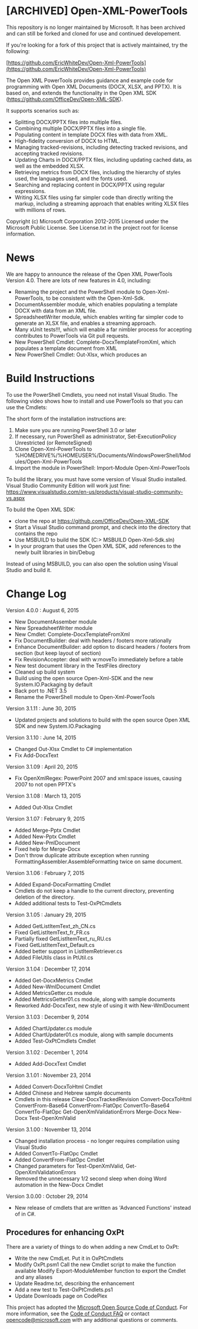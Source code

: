 [ARCHIVED] Open-XML-PowerTools
===================
This repository is no longer maintained by Microsoft. It has been archived and can still be forked and cloned for use and continued developement. 

If you're looking for a fork of this project that is actively maintained, try the following: 

[https://github.com/EricWhiteDev/Open-Xml-PowerTools](https://github.com/EricWhiteDev/Open-Xml-PowerTools)

The Open XML PowerTools provides guidance and example code for programming with Open XML
Documents (DOCX, XLSX, and PPTX).  It is based on, and extends the functionality
in the Open XML SDK (https://github.com/OfficeDev/Open-XML-SDK).

It supports scenarios such as:
- Splitting DOCX/PPTX files into multiple files.
- Combining multiple DOCX/PPTX files into a single file.
- Populating content in template DOCX files with data from XML.
- High-fidelity conversion of DOCX to HTML.
- Managing tracked-revisions, including detecting tracked revisions, and accepting tracked revisions.
- Updating Charts in DOCX/PPTX files, including updating cached data, as well as the embedded XLSX.
- Retrieving metrics from DOCX files, including the hierarchy of styles used, the languages used, and the fonts used.
- Searching and replacing content in DOCX/PPTX using regular expressions.
- Writing XLSX files using far simpler code than directly writing the markup, including a streaming approach that
  enables writing XLSX files with millions of rows.

Copyright (c) Microsoft Corporation 2012-2015
Licensed under the Microsoft Public License.
See License.txt in the project root for license information.

News
====
We are happy to announce the release of the Open XML PowerTools Version 4.0.  There are lots of new features in 4.0, including:
- Renaming the project and the PowerShell module to Open-Xml-PowerTools, to be consistent with the Open-Xml-Sdk.
- DocumentAssembler module, which enables populating a template DOCX with data from an XML file.
- SpreadsheetWriter module, which enables writing far simpler code to generate an XLSX file, and enables a streaming approach.
- Many xUnit tests!!!, which will enable a far nimbler process for accepting contributes to PowerTools via Git pull requests.
- New PowerShell Cmdlet: Complete-DocxTemplateFromXml, which populates a template document from XML
- New PowerShell Cmdlet: Out-Xlsx, which produces an 

Build Instructions
==================

To use the PowerShell Cmdlets, you need not install Visual Studio.  The following video shows how to install and use PowerTools
so that you can use the Cmdlets:

<insert video here>

The short form of the installation instructions are:
1)  Make sure you are running PowerShell 3.0 or later
2)  If necessary, run PowerShell as administrator, Set-ExecutionPolicy Unrestricted (or RemoteSigned)
3)  Clone Open-Xml-PowerTools to %HOMEDRIVE%/%HOMEUSER%/Documents/WindowsPowerShell/Modules/Open-Xml-PowerTools
4)  Import the module in PowerShell:  Import-Module Open-Xml-PowerTools

To build the library, you must have some version of Visual Studio
installed.  Visual Studio Community Edition will work just fine:
https://www.visualstudio.com/en-us/products/visual-studio-community-vs.aspx

To build the Open XML SDK:
- clone the repo at https://github.com/OfficeDev/Open-XML-SDK
- Start a Visual Studio command prompt, and check into the directory that contains the repo
- Use MSBUILD to build the SDK  (C:> MSBUILD Open-Xml-Sdk.sln)
- In your program that uses the Open XML SDK, add references to the newly built libraries in bin/Debug

Instead of using MSBUILD, you can also open the solution using Visual Studio and build it.

Change Log
==========

Version 4.0.0 : August 6, 2015
- New DocumentAssember module
- New SpreadsheetWriter module
- New Cmdlet: Complete-DocxTemplateFromXml
- Fix DocumentBuilder: deal with headers / footers more rationally
- Enhance DocumentBuilder: add option to discard headers / footers from section (but keep layout of section)
- Fix RevisionAccepter: deal with w:moveTo immediately before a table
- New test document library in the TestFiles directory
- Cleaned up build system
- Build using the open source Open-Xml-SDK and the new System.IO.Packaging by default
- Back port to .NET 3.5
- Rename the PowerShell module to Open-Xml-PowerTools

Version 3.1.11 : June 30, 2015
- Updated projects and solutions to build with the open source Open XML SDK and new System.IO.Packaging

Version 3.1.10 : June 14, 2015
- Changed Out-Xlsx Cmdlet to C# implementation
- Fix Add-DocxText

Version 3.1.09 : April 20, 2015
- Fix OpenXmlRegex: PowerPoint 2007 and xml:space issues, causing 2007 to not open PPTX's

Version 3.1.08 : March 13, 2015
- Added Out-Xlsx Cmdlet

Version 3.1.07 : February 9, 2015
- Added Merge-Pptx Cmdlet
- Added New-Pptx Cmdlet
- Added New-PmlDocument
- Fixed help for Merge-Docx
- Don't throw duplicate attribute exception when running FormattingAssembler.AssembleFormatting
  twice on same document.

Version 3.1.06 : February 7, 2015
- Added Expand-DocxFormatting Cmdlet
- Cmdlets do not keep a handle to the current directory, preventing deletion of the directory.
- Added additional tests to Test-OxPtCmdlets

Version 3.1.05 : January 29, 2015
- Added GetListItemText_zh_CN.cs
- Fixed GetListItemText_fr_FR.cs
- Partially fixed GetListItemText_ru_RU.cs
- Fixed GetListItemText_Default.cs
- Added better support in ListItemRetriever.cs
- Added FileUtils class in PtUtil.cs

Version 3.1.04 : December 17, 2014
- Added Get-DocxMetrics Cmdlet
- Added New-WmlDocument Cmdlet
- Added MetricsGetter.cs module
- Added MettricsGetter01.cs module, along with sample documents
- Reworked Add-DocxText, new style of using it with New-WmlDocument

Version 3.1.03 : December 9, 2014
- Added ChartUpdater.cs module
- Added ChartUpdater01.cs module, along with sample documents
- Added Test-OxPtCmdlets Cmdlet

Version 3.1.02 : December 1, 2014
- Added Add-DocxText Cmdlet

Version 3.1.01 : November 23, 2014
- Added Convert-DocxToHtml Cmdlet
- Added Chinese and Hebrew sample documents
- Cmdlets in this release
	Clear-DocxTrackedRevision
	Convert-DocxToHtml
	ConvertFrom-Base64
	ConvertFrom-FlatOpc
	ConvertTo-Base64
	ConvertTo-FlatOpc
	Get-OpenXmlValidationErrors
	Merge-Docx
	New-Docx
	Test-OpenXmlValid

Version 3.1.00 : November 13, 2014
- Changed installation process - no longer requires compilation using Visual Studio
- Added ConvertTo-FlatOpc Cmdlet
- Added ConvertFrom-FlatOpc Cmdlet
- Changed parameters for Test-OpenXmlValid, Get-OpenXmlValidationErrors
- Removed the unnecessary 1/2 second sleep when doing Word automation in the New-Docx Cmdlet

Version 3.0.00 : October 29, 2014
- New release of cmdlets that are written as 'Advanced Functions' instead of in C#.

Procedures for enhancing OxPt
-----------------------------
There are a variety of things to do when adding a new CmdLet to OxPt:
- Write the new CmdLet.  Put it in OxPtCmdlets
- Modify OxPt.psm1
    Call the new Cmdlet script to make the function available
    Modify Export-ModuleMember function to export the Cmdlet and any aliases
- Update Readme.txt, describing the enhancement
- Add a new test to Test-OxPtCmdlets.ps1
- Update Downloads page on CodePlex

This project has adopted the [Microsoft Open Source Code of Conduct](https://opensource.microsoft.com/codeofconduct/). For more information, see the [Code of Conduct FAQ](https://opensource.microsoft.com/codeofconduct/faq/) or contact [opencode@microsoft.com](mailto:opencode@microsoft.com) with any additional questions or comments.
